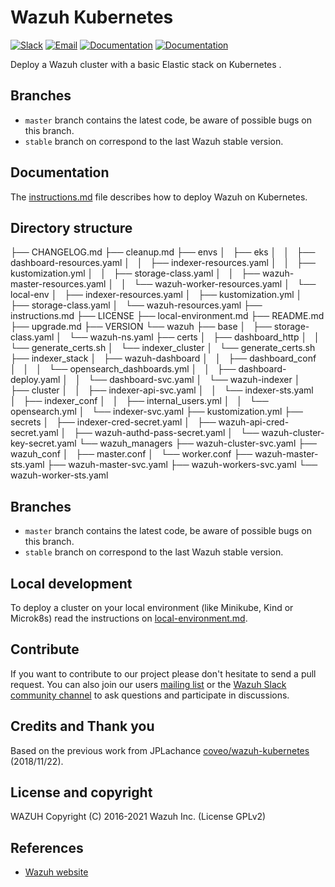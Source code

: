 # Wazuh Kubernetes

[![Slack](https://img.shields.io/badge/slack-join-blue.svg)](https://wazuh.com/community/join-us-on-slack/)
[![Email](https://img.shields.io/badge/email-join-blue.svg)](https://groups.google.com/forum/#!forum/wazuh)
[![Documentation](https://img.shields.io/badge/docs-view-green.svg)](https://documentation.wazuh.com)
[![Documentation](https://img.shields.io/badge/web-view-green.svg)](https://wazuh.com)

Deploy a Wazuh cluster with a basic Elastic stack on Kubernetes .

## Branches

* `master` branch contains the latest code, be aware of possible bugs on this branch.
* `stable` branch on correspond to the last Wazuh stable version.


## Documentation

The [instructions.md](instructions.md) file describes how to deploy Wazuh on Kubernetes.

## Directory structure

├── CHANGELOG.md
├── cleanup.md
├── envs
│   ├── eks
│   │   ├── dashboard-resources.yaml
│   │   ├── indexer-resources.yaml
│   │   ├── kustomization.yml
│   │   ├── storage-class.yaml
│   │   ├── wazuh-master-resources.yaml
│   │   └── wazuh-worker-resources.yaml
│   └── local-env
│       ├── indexer-resources.yaml
│       ├── kustomization.yml
│       ├── storage-class.yaml
│       └── wazuh-resources.yaml
├── instructions.md
├── LICENSE
├── local-environment.md
├── README.md
├── upgrade.md
├── VERSION
└── wazuh
    ├── base
    │   ├── storage-class.yaml
    │   └── wazuh-ns.yaml
    ├── certs
    │   ├── dashboard_http
    │   │   └── generate_certs.sh
    │   └── indexer_cluster
    │       └── generate_certs.sh
    ├── indexer_stack
    │   ├── wazuh-dashboard
    │   │   ├── dashboard_conf
    │   │   │   └── opensearch_dashboards.yml
    │   │   ├── dashboard-deploy.yaml
    │   │   └── dashboard-svc.yaml
    │   └── wazuh-indexer
    │       ├── cluster
    │       │   ├── indexer-api-svc.yaml
    │       │   └── indexer-sts.yaml
    │       ├── indexer_conf
    │       │   ├── internal_users.yml
    │       │   └── opensearch.yml
    │       └── indexer-svc.yaml
    ├── kustomization.yml
    ├── secrets
    │   ├── indexer-cred-secret.yaml
    │   ├── wazuh-api-cred-secret.yaml
    │   ├── wazuh-authd-pass-secret.yaml
    │   └── wazuh-cluster-key-secret.yaml
    └── wazuh_managers
        ├── wazuh-cluster-svc.yaml
        ├── wazuh_conf
        │   ├── master.conf
        │   └── worker.conf
        ├── wazuh-master-sts.yaml
        ├── wazuh-master-svc.yaml
        ├── wazuh-workers-svc.yaml
        └── wazuh-worker-sts.yaml


## Branches

* `master` branch contains the latest code, be aware of possible bugs on this branch.
* `stable` branch on correspond to the last Wazuh stable version.



## Local development

To deploy a cluster on your local environment (like Minikube, Kind or Microk8s) read the instructions on [local-environment.md](local-environment.md).

## Contribute

If you want to contribute to our project please don't hesitate to send a pull request. You can also join our users [mailing list](https://groups.google.com/d/forum/wazuh) or the [Wazuh Slack community channel](https://wazuh.com/community/join-us-on-slack/) to ask questions and participate in discussions.

## Credits and Thank you

Based on the previous work from JPLachance [coveo/wazuh-kubernetes](https://github.com/coveo/wazuh-kubernetes) (2018/11/22).

## License and copyright

WAZUH
Copyright (C) 2016-2021 Wazuh Inc.  (License GPLv2)

## References

* [Wazuh website](http://wazuh.com)
